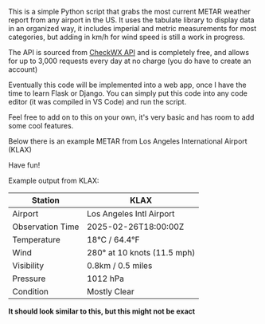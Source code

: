 This is a simple Python script that grabs the most current METAR weather report from any airport in the US. It uses the tabulate library to display data in an organized way, it includes imperial and metric measurements for most categories, but adding in km/h for wind speed is still a work in progress.

The API is sourced from [CheckWX API](https://www.checkwxapi.com/) and is completely free, and allows for up to 3,000 requests every day at no charge (you do have to create an account)

Eventually this code will be implemented into a web app, once I have the time to learn Flask or Django. You can simply put this code into any code editor (it was compiled in VS Code) and run the script.

Feel free to add on to this on your own, it's very basic and has room to add some cool features. 

Below there is an example METAR from Los Angeles International Airport (KLAX)

Have fun!


Example output from KLAX:

| Station  | KLAX  |
|----------|-----------------------------|
| Airport  | Los Angeles Intl Airport    |
| Observation Time | 2025-02-26T18:00:00Z |
| Temperature | 18°C / 64.4°F             |
| Wind | 280° at 10 knots (11.5 mph)      |
| Visibility | 0.8km / 0.5 miles          |
| Pressure | 1012 hPa                     |
| Condition | Mostly Clear                |




**It should look similar to this, but this might not be exact**
